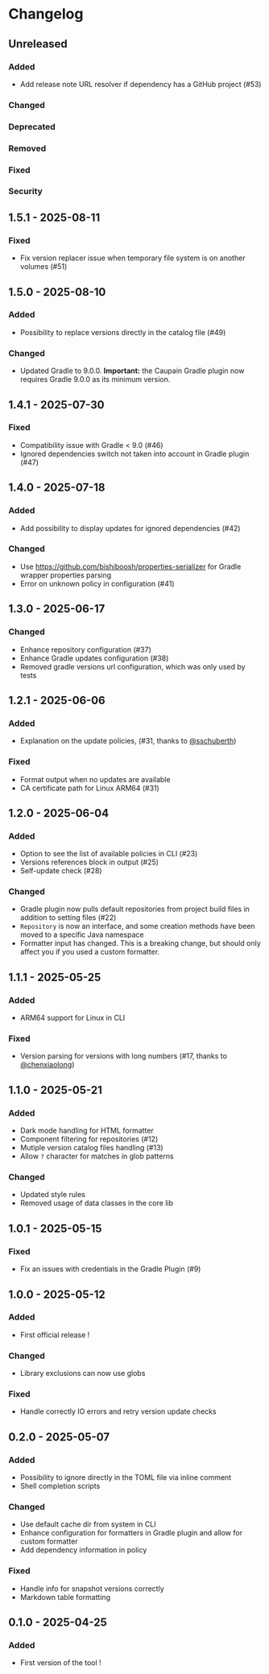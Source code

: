 # Changelog

## Unreleased

### Added
- Add release note URL resolver if dependency has a GitHub project (#53)

### Changed

### Deprecated

### Removed

### Fixed

### Security

## 1.5.1 - 2025-08-11

### Fixed

- Fix version replacer issue when temporary file system is on another volumes (#51)

## 1.5.0 - 2025-08-10

### Added

- Possibility to replace versions directly in the catalog file (#49)

### Changed

- Updated Gradle to 9.0.0. **Important:** the Caupain Gradle plugin now requires Gradle 9.0.0 as its minimum version.

## 1.4.1 - 2025-07-30

### Fixed

- Compatibility issue with Gradle < 9.0 (#46)
- Ignored dependencies switch not taken into account in Gradle plugin (#47)

## 1.4.0 - 2025-07-18

### Added

- Add possibility to display updates for ignored dependencies (#42)

### Changed

- Use https://github.com/bishiboosh/properties-serializer for Gradle wrapper properties parsing
- Error on unknown policy in configuration (#41)

## 1.3.0 - 2025-06-17

### Changed

- Enhance repository configuration (#37)
- Enhance Gradle updates configuration (#38)
- Removed gradle versions url configuration, which was only used by tests

## 1.2.1 - 2025-06-06

### Added

- Explanation on the update policies, (#31, thanks to [@sschuberth](https://github.com/sschuberth))

### Fixed

- Format output when no updates are available
- CA certificate path for Linux ARM64 (#31)

## 1.2.0 - 2025-06-04

### Added

- Option to see the list of available policies in CLI (#23)
- Versions references block in output (#25)
- Self-update check (#28)

### Changed

- Gradle plugin now pulls default repositories from project build files in addition to setting files (#22)
- `Repository` is now an interface, and some creation methods have been moved to a specific Java namespace
- Formatter input has changed. This is a breaking change, but should only affect you if you used a custom formatter.

## 1.1.1 - 2025-05-25

### Added

- ARM64 support for Linux in CLI

### Fixed

- Version parsing for versions with long numbers (#17, thanks to [@chenxiaolong](https://github.com/chenxiaolong))

## 1.1.0 - 2025-05-21

### Added

- Dark mode handling for HTML formatter
- Component filtering for repositories (#12)
- Mutiple version catalog files handling (#13)
- Allow `?` character for matches in glob patterns

### Changed

- Updated style rules
- Removed usage of data classes in the core lib

## 1.0.1 - 2025-05-15

### Fixed

- Fix an issues with credentials in the Gradle Plugin (#9)

## 1.0.0 - 2025-05-12

### Added

- First official release !

### Changed

- Library exclusions can now use globs

### Fixed

- Handle correctly IO errors and retry version update checks

## 0.2.0 - 2025-05-07

### Added

- Possibility to ignore directly in the TOML file via inline comment
- Shell completion scripts

### Changed

- Use default cache dir from system in CLI 
- Enhance configuration for formatters in Gradle plugin and allow for custom formatter
- Add dependency information in policy

### Fixed

- Handle info for snapshot versions correctly
- Markdown table formatting

## 0.1.0 - 2025-04-25

### Added

- First version of the tool !
